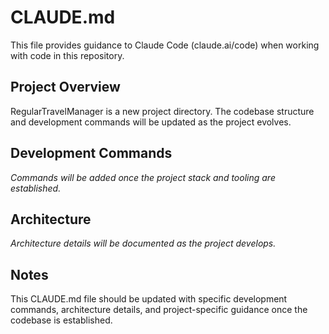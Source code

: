 # CLAUDE.md

This file provides guidance to Claude Code (claude.ai/code) when working with code in this repository.

## Project Overview

RegularTravelManager is a new project directory. The codebase structure and development commands will be updated as the project evolves.

## Development Commands

*Commands will be added once the project stack and tooling are established.*

## Architecture

*Architecture details will be documented as the project develops.*

## Notes

This CLAUDE.md file should be updated with specific development commands, architecture details, and project-specific guidance once the codebase is established.